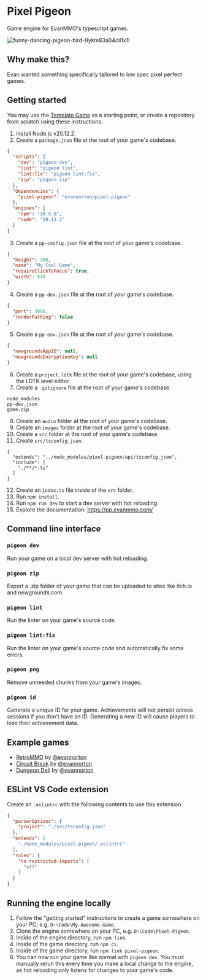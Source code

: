 # Pixel Pigeon
Game engine for EvanMMO's typescript games.

![funny-dancing-pigeon-bird-9ykm83a04cil1x1l](https://github.com/evannorton/pixel-pigeon/assets/35230033/3af48e87-34b8-4d1c-8af4-a7d5dbc1ce35)

## Why make this?
Evan wanted something specifically tailored to low spec pixel perfect games.

## Getting started

You may use the [Template Game](https://github.com/evannorton/Pixel-Pigeon-Template) as a starting point, or create a repository from scratch using these instructions.

1. Install Node.js v20.12.2.
2. Create a `package.json` file at the root of your game's codebase.
```json
{
  "scripts": {
    "dev": "pigeon dev",
    "lint": "pigeon lint",
    "lint:fix": "pigeon lint:fix",
    "zip": "pigeon zip"
  },
  "dependencies": {
    "pixel-pigeon": "evannorton/pixel-pigeon"
  },
  "engines": {
    "npm": "10.5.0",
    "node": "20.12.2"
  }
}
```
3. Create a `pp-config.json` file at the root of your game's codebase.
```json
{
  "height": 360,
  "name": "My Cool Game",
  "requireClickToFocus": true,
  "width": 640
}
```
4. Create a `pp-dev.json` file at the root of your game's codebase.
```json
{
  "port": 3000,
  "renderPathing": false
}
```
5. Create a `pp-env.json` file at the root of your game's codebase.
```json
{
  "newgroundsAppID": null,
  "newgroundsEncryptionKey": null
}
```
6. Create a `project.ldtk` file at the root of your game's codebase, using the LDTK level editor.
7. Create a `.gitignore` file at the root of your game's codebase.
```
node_modules
pp-dev.json
game.zip
```
8. Create an `audio` folder at the root of your game's codebase.
9. Create an `images` folder at the root of your game's codebase.
10. Create a `src` folder at the root of your game's codebase.
11. Create `src/tsconfig.json`.
```
{
  "extends": "../node_modules/pixel-pigeon/api/tsconfig.json",
  "include": [
    "./**/*.ts"
  ]
}
```
12. Create an `index.ts` file inside of the `src` folder.
13. Run `npm install`.
14. Run `npm run dev` to start a dev server with hot reloading.
15. Explore the documentation: https://pp.evanmmo.com/

## Command line interface
### `pigeon dev`
Run your game on a local dev server with hot reloading.
### `pigeon zip`
Export a .zip folder of your game that can be uploaded to sites like itch.io and newgrounds.com.
### `pigeon lint`
Run the linter on your game's source code.
### `pigeon lint:fix`
Run the linter on your game's source code and automatically fix some errors.
### `pigeon png`
Remove unneeded chunks from your game's images.
### `pigeon id`
Generate a unique ID for your game. Achievements will not persist across sessions if you don't have an ID. Generating a new ID will cause players to lose their achievement data.

## Example games
- [RetroMMO](https://github.com/evannorton/RetroMMO-Screen) by [@evannorton](https://github.com/evannorton)
- [Circuit Break](https://github.com/evannorton/Circuit-Break) by [@evannorton](https://github.com/evannorton)
- [Dungeon Deli](https://github.com/evannorton/Dungeon-Deli) by [@evannorton](https://github.com/evannorton)

## ESLint VS Code extension
Create an `.eslintrc` with the following contents to use this extension. 
```json
{
  "parserOptions": {
    "project": "./src/tsconfig.json"
  },
  "extends": [
    "./node_modules/pixel-pigeon/.eslintrc"
  ],
  "rules": {
    "no-restricted-imports": [
      "off"
    ]
  }
}
```

## Running the engine locally
1. Follow the "getting started" instructions to create a game somewhere on your PC, e.g. `D:\Code\My-Awesome-Game`.
2. Clone the engine somewhere on your PC, e.g. `D:\Code\Pixel-Pigeon`.
3. Inside of the engine directory, run `npm link`.
4. Inside of the game directory, run `npm ci`.
5. Inside of the game directory, run `npm link pixel-pigeon`.
6. You can now run your game like normal with `pigeon dev`. You must manually rerun this every time you make a local change to the engine, as hot reloading only listens for changes to your game's code.
